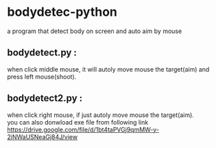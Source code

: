# bodydetec-python
a program that detect body on screen and auto aim by mouse

## bodydetect.py :
when click middle mouse, it will autoly move mouse  the target(aim) and press left mouse(shoot).

## bodydetect2.py :
when click right mouse, if just autoly move mouse the target(aim).<br>
you can also donwload exe file from following link
https://drive.google.com/file/d/1bt4taPVGj9qmMW-y-2jNWaUSNeaGj84J/view
